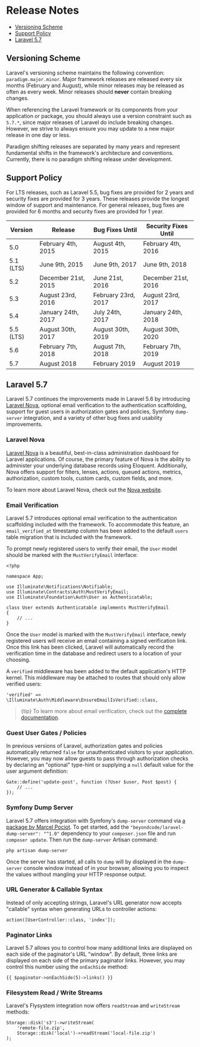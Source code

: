 # Release Notes

- [Versioning Scheme](#versioning-scheme)
- [Support Policy](#support-policy)
- [Laravel 5.7](#laravel-5.7)

<a name="versioning-scheme"></a>
## Versioning Scheme

Laravel's versioning scheme maintains the following convention: `paradigm.major.minor`. Major framework releases are released every six months (February and August), while minor releases may be released as often as every week. Minor releases should **never** contain breaking changes.

When referencing the Laravel framework or its components from your application or package, you should always use a version constraint such as `5.7.*`, since major releases of Laravel do include breaking changes. However, we strive to always ensure you may update to a new major release in one day or less.

Paradigm shifting releases are separated by many years and represent fundamental shifts in the framework's architecture and conventions. Currently, there is no paradigm shifting release under development.

<a name="support-policy"></a>
## Support Policy

For LTS releases, such as Laravel 5.5, bug fixes are provided for 2 years and security fixes are provided for 3 years. These releases provide the longest window of support and maintenance. For general releases, bug fixes are provided for 6 months and security fixes are provided for 1 year.

| Version | Release | Bug Fixes Until | Security Fixes Until |
| --- | --- | --- | --- |
| 5.0 | February 4th, 2015 | August 4th, 2015 | February 4th, 2016 |
| 5.1 (LTS) | June 9th, 2015 | June 9th, 2017 | June 9th, 2018 |
| 5.2 | December 21st, 2015 | June 21st, 2016 | December 21st, 2016 |
| 5.3 | August 23rd, 2016 | February 23rd, 2017 | August 23rd, 2017 |
| 5.4 | January 24th, 2017 | July 24th, 2017 | January 24th, 2018 |
| 5.5 (LTS) | August 30th, 2017 | August 30th, 2019 | August 30th, 2020 |
| 5.6 | February 7th, 2018 | August 7th, 2018 | February 7th, 2019 |
| 5.7 | August 2018 | February 2019 | August 2019 |

<a name="laravel-5.7"></a>
## Laravel 5.7

Laravel 5.7 continues the improvements made in Laravel 5.6 by introducing [Laravel Nova](https://nova.laravel.com), optional email verification to the authentication scaffolding, support for guest users in authorization gates and policies, Symfony `dump-server` integration, and a variety of other bug fixes and usability improvements.

### Laravel Nova

[Laravel Nova](https://nova.laravel.com) is a beautiful, best-in-class administration dashboard for Laravel applications. Of course, the primary feature of Nova is the ability to administer your underlying database records using Eloquent. Additionally, Nova offers support for filters, lenses, actions, queued actions, metrics, authorization, custom tools, custom cards, custom fields, and more.

To learn more about Laravel Nova, check out the [Nova website](https://nova.laravel.com).

### Email Verification

Laravel 5.7 introduces optional email verification to the authentication scaffolding included with the framework. To accommodate this feature, an `email_verified_at` timestamp column has been added to the default `users` table migration that is included with the framework.

To prompt newly registered users to verify their email, the `User` model should be marked with the `MustVerifyEmail` interface:

    <?php

    namespace App;

    use Illuminate\Notifications\Notifiable;
    use Illuminate\Contracts\Auth\MustVerifyEmail;
    use Illuminate\Foundation\Auth\User as Authenticatable;

    class User extends Authenticatable implements MustVerifyEmail
    {
        // ...
    }

Once the `User` model is marked with the `MustVerifyEmail` interface, newly registered users will receive an email containing a signed verification link. Once this link has been clicked, Laravel will automatically record the verification time in the database and redirect users to a location of your choosing.

A `verified` middleware has been added to the default application's HTTP kernel. This middleware may be attached to routes that should only allow verified users:

    'verified' => \Illuminate\Auth\Middleware\EnsureEmailIsVerified::class,

> {tip} To learn more about email verification, check out the [complete documentation](/docs/{{version}}/verification).

### Guest User Gates / Policies

In previous versions of Laravel, authorization gates and policies automatically returned `false` for unauthenticated visitors to your application. However, you may now allow guests to pass through authorization checks by declaring an "optional" type-hint or supplying a `null` default value for the user argument definition:

    Gate::define('update-post', function (?User $user, Post $post) {
        // ...
    });

### Symfony Dump Server

Laravel 5.7 offers integration with Symfony's `dump-server` command via [a package by Marcel Pociot](https://github.com/beyondcode/laravel-dump-server). To get started, add the `"beyondcode/laravel-dump-server": "^1.0"` dependency to your `composer.json` file and run `composer update`. Then run the `dump-server` Artisan command:

    php artisan dump-server

Once the server has started, all calls to `dump` will by displayed in the `dump-server` console window instead of in your browser, allowing you to inspect the values without mangling your HTTP response output.

### URL Generator & Callable Syntax

Instead of only accepting strings, Laravel's URL generator now accepts "callable" syntax when generating URLs to controller actions:

    action([UserController::class, 'index']);

### Paginator Links

Laravel 5.7 allows you to control how many additional links are displayed on each side of the paginator's URL "window". By default, three links are displayed on each side of the primary paginator links. However, you may control this number using the `onEachSide` method:

    {{ $paginator->onEachSide(5)->links() }}

### Filesystem Read / Write Streams

Laravel's Flysystem integration now offers `readStream` and `writeStream` methods:

    Storage::disk('s3')->writeStream(
        'remote-file.zip',
        Storage::disk('local')->readStream('local-file.zip')
    );
